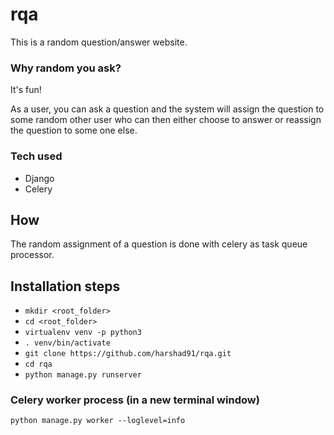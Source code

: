 # rqa

This is a random question/answer website.

### Why random you ask?

It's fun!

As a user, you can ask a question and the system will assign the question to some random other user who can then either choose to answer or reassign the question to some one else.

### Tech used

* Django
* Celery

## How

The random assignment of a question is done with celery as task queue processor.

## Installation steps

* `mkdir <root_folder>`
* `cd <root_folder>`
* `virtualenv venv -p python3`
* `. venv/bin/activate`
* `git clone https://github.com/harshad91/rqa.git`
* `cd rqa`
* `python manage.py runserver`

### Celery worker process (in a new terminal window)

`python manage.py worker --loglevel=info`